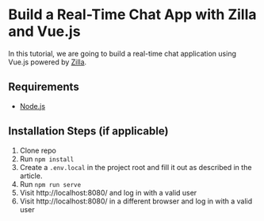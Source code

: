 # Build a Real-Time Chat App with Zilla and Vue.js

In this tutorial, we are going to build a real-time chat application using Vue.js powered by [Zilla](https://github.com/aklivity/zilla).

## Requirements

* [Node.js](http://nodejs.org/) 

## Installation Steps (if applicable)

1. Clone repo
2. Run `npm install`
3. Create a `.env.local` in the project root and fill it out as described in the article.
4. Run `npm run serve`
4. Visit http://localhost:8080/ and log in with a valid user
5. Visit http://localhost:8080/ in a different browser and log in with a valid user
